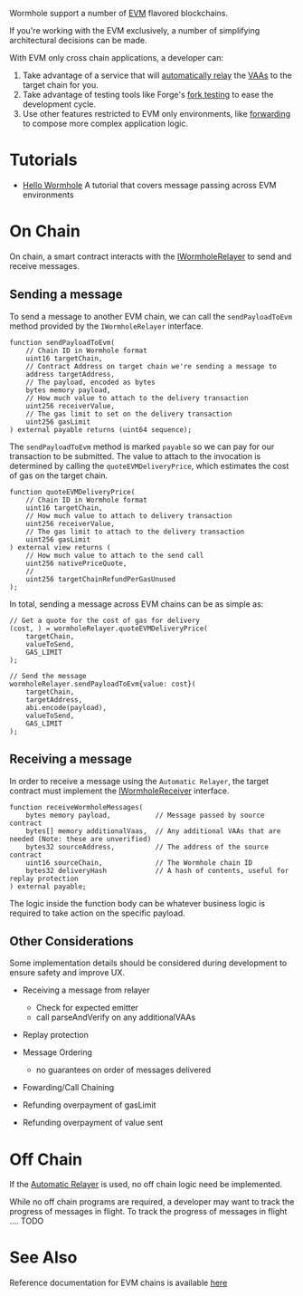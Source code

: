 Wormhole support a number of [EVM](../reference/environments/evm.md) flavored blockchains.

If you're working with the EVM exclusively, a number of simplifying architectural decisions can be made.  

With EVM only cross chain applications, a developer can:

1) Take advantage of a service that will [automatically relay](./automatic-relayer.md) the [VAAs](../reference/components/vaa.md) to the target chain for you. 
2) Take advantage of testing tools like Forge's [fork testing](https://book.getfoundry.sh/forge/fork-testing) to ease the development cycle.
3) Use other features restricted to EVM only environments, like [forwarding](#forwarding) to compose more complex application logic.


# Tutorials

- [Hello Wormhole](../tutorials/quick-start/hello-wormhole.md)
    A tutorial that covers message passing across EVM environments 

# On Chain 

On chain, a smart contract interacts with the [IWormholeRelayer](https://github.com/wormhole-foundation/wormhole-relayer-solidity-sdk/blob/main/src/interfaces/IWormholeRelayer.sol) to send and receive messages.

## Sending a message

To send a message to another EVM chain, we can call the `sendPayloadToEvm` method provided by the `IWormholeRelayer` interface.

```solidity
function sendPayloadToEvm(
    // Chain ID in Wormhole format
    uint16 targetChain,     
    // Contract Address on target chain we're sending a message to
    address targetAddress,  
    // The payload, encoded as bytes
    bytes memory payload,   
    // How much value to attach to the delivery transaction 
    uint256 receiverValue,  
    // The gas limit to set on the delivery transaction
    uint256 gasLimit        
) external payable returns (uint64 sequence);
```

The `sendPayloadToEvm` method is marked `payable` so we can pay for our transaction to be submitted. The value to attach to the invocation is determined by calling the `quoteEVMDeliveryPrice`, which estimates the cost of gas on the target chain.

```solidity
function quoteEVMDeliveryPrice(
    // Chain ID in Wormhole format
    uint16 targetChain,
    // How much value to attach to delivery transaction 
    uint256 receiverValue,
    // The gas limit to attach to the delivery transaction
    uint256 gasLimit
) external view returns (
    // How much value to attach to the send call
    uint256 nativePriceQuote, 
    // 
    uint256 targetChainRefundPerGasUnused
);
```


In total, sending a message across EVM chains can be as simple as:
```solidity
// Get a quote for the cost of gas for delivery
(cost, ) = wormholeRelayer.quoteEVMDeliveryPrice(
    targetChain,
    valueToSend,
    GAS_LIMIT
);

// Send the message
wormholeRelayer.sendPayloadToEvm{value: cost}(
    targetChain,
    targetAddress,
    abi.encode(payload),
    valueToSend, 
    GAS_LIMIT
);
```


## Receiving a message

In order to receive a message using the `Automatic Relayer`, the target contract must implement the [IWormholeReceiver](https://github.com/wormhole-foundation/wormhole-relayer-solidity-sdk/blob/main/src/interfaces/IWormholeReceiver.sol) interface.


```solidity
function receiveWormholeMessages(
    bytes memory payload,           // Message passed by source contract 
    bytes[] memory additionalVaas,  // Any additional VAAs that are needed (Note: these are unverified) 
    bytes32 sourceAddress,          // The address of the source contract
    uint16 sourceChain,             // The Wormhole chain ID
    bytes32 deliveryHash            // A hash of contents, useful for replay protection
) external payable;
```

The logic inside the function body can be whatever business logic is required to take action on the specific payload.


## Other Considerations

Some implementation details should be considered during development to ensure safety and improve UX.

- Receiving a message from relayer 
    - Check for expected emitter 
    - call parseAndVerify on any additionalVAAs

- Replay protection

- Message Ordering
    - no guarantees on order of messages delivered

- Fowarding/Call Chaining

- Refunding overpayment of gasLimit

- Refunding overpayment of value sent



# Off Chain

If the [Automatic Relayer](./automatic-relayer.md) is used, no off chain logic need be implemented. 

While no off chain programs are required, a developer may want to track the progress of messages in flight. To track the progress of messages in flight .... TODO

# See Also

Reference documentation for EVM chains is available [here](../reference/environments/evm.md)